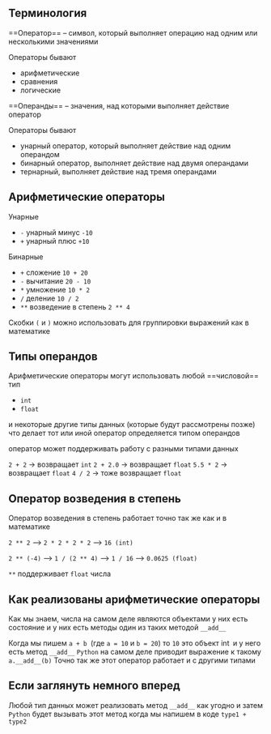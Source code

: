 ## Терминология

==Оператор== – символ, который выполняет операцию над одним или несколькими значениями

Операторы бывают

- арифметические
- сравнения
- логические

==Операнды== – значения, над которыми выполняет действие оператор

Операторы бывают

- унарный оператор, который выполняет действие над одним операндом
- бинарный оператор, выполняет действие над двумя операндами
- тернарный, выполняет действие над тремя операндами

## Арифметические операторы

Унарные

- `-` унарный минус `-10`
- `+` унарный плюс `+10`

Бинарные

- `+` сложение `10 + 20`
- `-` вычитание `20 - 10`
- `*` умножение `10 * 2`
- `/` деление `10 / 2`
- `**` возведение в степень `2 ** 4`

Скобки `(` и `)` можно использовать для группировки выражений как в математике

## Типы операндов

Арифметические операторы могут использовать любой ==числовой== тип

- `int`
- `float`

и некоторые другие типы данных (которые будут рассмотрены позже)
что делает тот или иной оператор определяется типом операндов

оператор может поддерживать работу с разными типами данных

`2 + 2` -> возвращает `int`
`2 + 2.0` -> возвращает `float`
`5.5 * 2` -> возвращает `float`
`4 / 2` -> тоже возвращает `float`

## Оператор возведения в степень

Оператор возведения в степень работает точно так же как и в математике

`2 ** 2` --> `2 * 2 * 2 * 2` --> `16 (int)`

`2 ** (-4)` --> `1 / (2 ** 4)` --> `1 / 16` --> `0.0625 (float)`

`**` поддерживает `float` числа

## Как реализованы арифметические операторы

Как мы знаем, числа на самом деле являются объектами
	у них есть состояние
	и у них есть методы
	один из таких методой `__add__ `

Когда мы пишем `a + b `(где `a = 10` и `b = 20`)
то `10` это объект int` `и у него есть метод `__add__`
`Python` на самом деле приводит выражение к такому ``a.__add__(b)``
Точно так же этот оператор работает и с другими типами 

## Если заглянуть немного вперед

Любой тип данных может реализовать метод `__add__` как угодно
и затем `Python` будет вызывать этот метод когда мы напишем в коде `type1 + type2`

